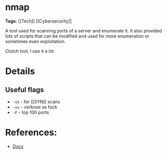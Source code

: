# nmap

**Tags**: [[Tech]] [[Cybersecurity]]

A tool used for scanning ports of a server and enumerate it. It also provided lots of scripts that can be modified and used for more enumeration or sometimes even exploitation.

Clutch tool, I use it a lot.

# Details

## Useful flags

- `-sS` - for [[SYN]] scans 
- `-vv` - verbose as fuck
- `-F` - top 100 ports

# References:

- [Docs](https://nmap.org/docs.html)
